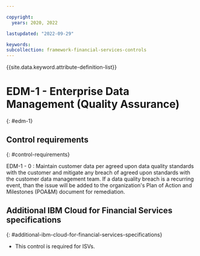 ```yaml
---

copyright:
  years: 2020, 2022

lastupdated: "2022-09-29"

keywords: 
subcollection: framework-financial-services-controls
---
```


{{site.data.keyword.attribute-definition-list}}

               
# EDM-1 - Enterprise Data Management (Quality Assurance)
{: #edm-1}

## Control requirements
{: #control-requirements}

EDM-1 - 0
    : Maintain customer data per agreed upon data quality standards with the customer and mitigate any breach of agreed upon standards with the customer data management team.  If a data quality breach is a recurring event, than the issue will be added to the organization's Plan of Action and Milestones (POA&M) document for remediation.

## Additional IBM Cloud for Financial Services specifications
{: #additional-ibm-cloud-for-financial-services-specifications}

- This control is required for ISVs.




